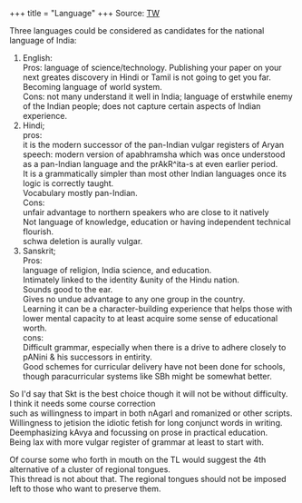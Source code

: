 +++
title = "Language"
+++
Source: [TW](https://threadreaderapp.com/thread/974497694558380032.html)

Three languages could be considered as candidates for the national language of India: 

1) English:  
   Pros: language of science/technology. Publishing your paper on your next greates discovery in Hindi or Tamil is not going to get you far. Becoming language of world system.  
   Cons: not many understand it well in India; language of erstwhile enemy of the Indian people; does not capture certain aspects of Indian experience. 
2) Hindi;  
   pros:  
    it is the modern successor of the pan-Indian vulgar registers of Aryan speech: modern version of apabhramsha which was once understood as a pan-Indian language and the prAkR^ita-s at even earlier period.  
    It is a grammatically simpler than most other Indian languages once its logic is correctly taught.  
    Vocabulary mostly pan-Indian.  
   Cons:  
    unfair advantage to northern speakers who are close to it natively  
    Not language of knowledge, education or having independent technical flourish.  
    schwa deletion is aurally vulgar. 
3) Sanskrit;  
   Pros:  
    language of religion, India science, and education.  
    Intimately linked to the identity &unity of the Hindu nation.  
    Sounds good to the ear.  
    Gives no undue advantage to any one group in the country.  
    Learning it can be a character-building experience that helps those with lower mental capacity to at least acquire some sense of educational worth.  
   cons:  
    Difficult grammar, especially when there is a drive to adhere closely to pANini & his successors in entirity.  
    Good schemes for curricular delivery have not been done for schools,  
    though paracurricular systems like SBh might be somewhat better.  

So I'd say that Skt is the best choice though it will not be without difficulty.  
I think it needs some course correction  
such as willingness to impart in both nAgarI and romanized or other scripts.  
Willingness to jetision the idiotic fetish for long conjunct words in writing.  
Deemphasizing kAvya and focussing on prose in practical education.  
Being lax with more vulgar register of grammar at least to start with.  

Of course some who forth in mouth on the TL would suggest the 4th alternative of a cluster of regional tongues.  
This thread is not about that. The regional tongues should not be imposed left to those who want to preserve them.
